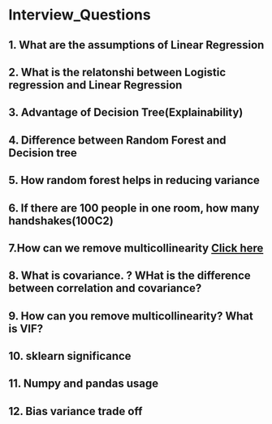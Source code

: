 # Interview_Questions
## 1. What are the assumptions of Linear Regression
## 2. What is the relatonshi between Logistic regression and Linear Regression
## 3. Advantage of Decision Tree(Explainability)
## 4. Difference between Random Forest and Decision tree
## 5. How random forest helps in reducing variance
## 6. If there are 100 people in one room, how many handshakes(100C2)
## 7.How can we remove multicollinearity [Click here](https://medium.com/analytics-vidhya/what-is-multicollinearity-and-how-to-remove-it-413c419de2f)
## 8. What is covariance. ? WHat is the difference between correlation and covariance?
## 9. How can you remove multicollinearity? What is VIF?
## 10. sklearn significance
## 11. Numpy and pandas usage
## 12. Bias variance trade off



